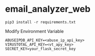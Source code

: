 # email_analyzer_web

```
pip3 install -r requirements.txt
```

Modify Environment Variable

```
ABUSEIPDB_API_KEY=<abuse_ip_api_key>
VIRUSTOTAL_API_KEY=<vt_apy_key>
SECRET_KEY=your_flask_secret_key
```
